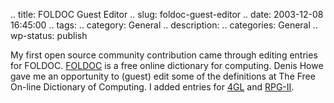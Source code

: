 .. title: FOLDOC Guest Editor
.. slug: foldoc-guest-editor
.. date: 2003-12-08 16:45:00
.. tags: 
.. category: General
.. description: 
.. categories: General
.. wp-status: publish

My first open source community contribution came through editing entries for
FOLDOC. [FOLDOC](https://foldoc.org/Free+On-line+Dictionary) is a free online
dictionary for computing. Denis Howe gave me an opportunity to (guest) edit some
of the definitions at The Free On-line Dictionary of Computing. I added entries
for [4GL](https://foldoc.org/4GL) and [RPG-II](https://foldoc.org/RPG-II).